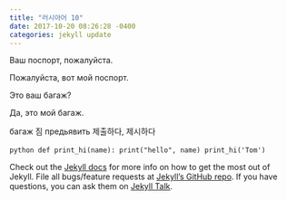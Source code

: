 ```yaml
---
title: "러시아어 10"
date: 2017-10-20 08:26:28 -0400
categories: jekyll update
---
```

Ваш поспорт, пожалуйста.

Пожалуйста, вот мой поспорт.

Это ваш багаж?

Да, это мой багаж.

багаж 짐 
предьявить 제출하다, 제시하다



​```python
def print_hi(name):
  print("hello", name)
print_hi('Tom')
​```

Check out the [Jekyll docs][jekyll-docs] for more info on how to get the most out of Jekyll. File all bugs/feature requests at [Jekyll’s GitHub repo][jekyll-gh]. If you have questions, you can ask them on [Jekyll Talk][jekyll-talk].

[jekyll-docs]: https://jekyllrb.com/docs/home
[jekyll-gh]:   https://github.com/jekyll/jekyll
[jekyll-talk]: https://talk.jekyllrb.com/